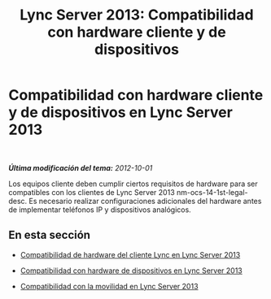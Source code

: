 ﻿---
title: 'Lync Server 2013: Compatibilidad con hardware cliente y de dispositivos'
TOCTitle: Compatibilidad con hardware cliente y de dispositivos
ms:assetid: f6aa1192-1bfe-44e0-8ea0-7b361632243d
ms:mtpsurl: https://technet.microsoft.com/es-es/library/Gg413039(v=OCS.15)
ms:contentKeyID: 48277221
ms.date: 01/07/2017
mtps_version: v=OCS.15
ms.translationtype: HT
---

# Compatibilidad con hardware cliente y de dispositivos en Lync Server 2013

 

_**Última modificación del tema:** 2012-10-01_

Los equipos cliente deben cumplir ciertos requisitos de hardware para ser compatibles con los clientes de Lync Server 2013 nm-ocs-14-1st-legal-desc. Es necesario realizar configuraciones adicionales del hardware antes de implementar teléfonos IP y dispositivos analógicos.

## En esta sección

  - [Compatibilidad de hardware del cliente Lync en Lync Server 2013](lync-server-2013-lync-client-hardware-support.md)

  - [Compatibilidad con hardware de dispositivos en Lync Server 2013](lync-server-2013-device-hardware-support.md)

  - [Compatibilidad con la movilidad en Lync Server 2013](lync-server-2013-mobility-support.md)

